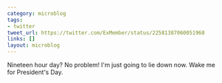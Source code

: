 ```yaml
---
category: microblog
tags:
- twitter
tweet_url: https://twitter.com/ExMember/status/22581387060051968
links: []
layout: microblog
---
```

Nineteen hour day? No problem! I'm just going to lie down now. Wake me for President's Day.
